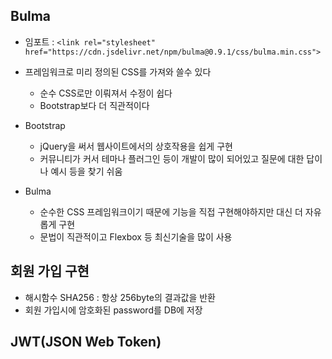 ## Bulma
- 임포트 : ```<link rel="stylesheet" href="https://cdn.jsdelivr.net/npm/bulma@0.9.1/css/bulma.min.css">```
- 프레임워크로 미리 정의된 CSS를 가져와 쓸수 있다
    - 순수 CSS로만 이뤄져서 수정이 쉽다
    - Bootstrap보다 더 직관적이다

- Bootstrap
  - jQuery을 써서 웹사이트에서의 상호작용을 쉽게 구현
  - 커뮤니티가 커서 테마나 플러그인 등이 개발이 많이 되어있고 질문에 대한 답이나 예시 등을 찾기 쉬움
   
- Bulma 
  - 순수한 CSS 프레임워크이기 때문에 기능을 직접 구현해야하지만 대신 더 자유롭게 구현
  - 문법이 직관적이고 Flexbox 등 최신기술을 많이 사용

## 회원 가입 구현
- 해시함수 SHA256 : 항상 256byte의 결과값을 반환
- 회원 가입시에 암호화된 password를 DB에 저장


## JWT(JSON Web Token)